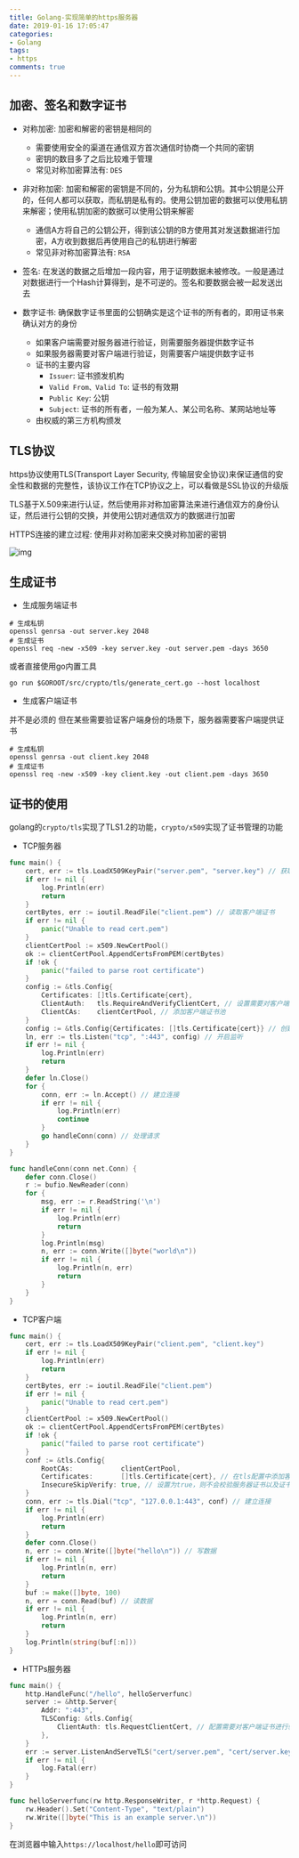 ```yaml
---
title: Golang-实现简单的https服务器
date: 2019-01-16 17:05:47
categories:
- Golang
tags:
- https
comments: true
---
```


## 加密、签名和数字证书

- 对称加密: 加密和解密的密钥是相同的
  - 需要使用安全的渠道在通信双方首次通信时协商一个共同的密钥
  - 密钥的数目多了之后比较难于管理
  - 常见对称加密算法有: `DES`

- 非对称加密: 加密和解密的密钥是不同的，分为私钥和公钥。其中公钥是公开的，任何人都可以获取，而私钥是私有的。使用公钥加密的数据可以使用私钥来解密；使用私钥加密的数据可以使用公钥来解密
  - 通信A方将自己的公钥公开，得到该公钥的B方使用其对发送数据进行加密，A方收到数据后再使用自己的私钥进行解密
  - 常见非对称加密算法有: `RSA`

- 签名: 在发送的数据之后增加一段内容，用于证明数据未被修改。一般是通过对数据进行一个Hash计算得到，是不可逆的。签名和要数据会被一起发送出去

- 数字证书: 确保数字证书里面的公钥确实是这个证书的所有者的，即用证书来确认对方的身份
  - 如果客户端需要对服务器进行验证，则需要服务器提供数字证书
  - 如果服务器需要对客户端进行验证，则需要客户端提供数字证书
  - 证书的主要内容
    - `Issuer`: 证书颁发机构
    - `Valid From、Valid To`: 证书的有效期
    - `Public Key`: 公钥
    - `Subject`: 证书的所有者，一般为某人、某公司名称、某网站地址等
  - 由权威的第三方机构颁发

## TLS协议

https协议使用TLS(Transport Layer Security, 传输层安全协议)来保证通信的安全性和数据的完整性，该协议工作在TCP协议之上，可以看做是SSL协议的升级版

TLS基于X.509来进行认证，然后使用非对称加密算法来进行通信双方的身份认证，然后进行公钥的交换，并使用公钥对通信双方的数据进行加密

HTTPS连接的建立过程: 使用非对称加密来交换对称加密的密钥

![img](/images/HTTPs的建立过程.png)

## 生成证书

* 生成服务端证书

```shell
# 生成私钥
openssl genrsa -out server.key 2048
# 生成证书
openssl req -new -x509 -key server.key -out server.pem -days 3650
```

或者直接使用go内置工具

```shell
go run $GOROOT/src/crypto/tls/generate_cert.go --host localhost
```

* 生成客户端证书

并不是必须的
但在某些需要验证客户端身份的场景下，服务器需要客户端提供证书

```shell
# 生成私钥
openssl genrsa -out client.key 2048
# 生成证书
openssl req -new -x509 -key client.key -out client.pem -days 3650
```

## 证书的使用

golang的`crypto/tls`实现了TLS1.2的功能，`crypto/x509`实现了证书管理的功能

* TCP服务器

```Go
func main() {
    cert, err := tls.LoadX509KeyPair("server.pem", "server.key") // 获取服务端证书
    if err != nil {
        log.Println(err)
        return
    }
    certBytes, err := ioutil.ReadFile("client.pem") // 读取客户端证书
    if err != nil {
        panic("Unable to read cert.pem")
    }
    clientCertPool := x509.NewCertPool()
    ok := clientCertPool.AppendCertsFromPEM(certBytes)
    if !ok {
        panic("failed to parse root certificate")
    }
    config := &tls.Config{
        Certificates: []tls.Certificate{cert},
        ClientAuth:   tls.RequireAndVerifyClientCert, // 设置需要对客户端身份进行认证
        ClientCAs:    clientCertPool, // 添加客户端证书池
    }
    config := &tls.Config{Certificates: []tls.Certificate{cert}} // 创建tls配置
    ln, err := tls.Listen("tcp", ":443", config) // 开启监听
    if err != nil {
        log.Println(err)
        return
    }
    defer ln.Close()
    for {
        conn, err := ln.Accept() // 建立连接
        if err != nil {
            log.Println(err)
            continue
        }
        go handleConn(conn) // 处理请求
    }
}

func handleConn(conn net.Conn) {
    defer conn.Close()
    r := bufio.NewReader(conn)
    for {
        msg, err := r.ReadString('\n')
        if err != nil {
            log.Println(err)
            return
        }
        log.Println(msg)
        n, err := conn.Write([]byte("world\n"))
        if err != nil {
            log.Println(n, err)
            return
        }
    }
}
```

* TCP客户端

```Go
func main() {
    cert, err := tls.LoadX509KeyPair("client.pem", "client.key")
    if err != nil {
        log.Println(err)
        return
    }
    certBytes, err := ioutil.ReadFile("client.pem")
    if err != nil {
        panic("Unable to read cert.pem")
    }
    clientCertPool := x509.NewCertPool()
    ok := clientCertPool.AppendCertsFromPEM(certBytes)
    if !ok {
        panic("failed to parse root certificate")
    }
    conf := &tls.Config{
        RootCAs:            clientCertPool,
        Certificates:       []tls.Certificate{cert}, // 在tls配置中添加客户端证书信息
        InsecureSkipVerify: true, // 设置为true，则不会校验服务器证书以及证书中的主机名和服务器主机名是否一致
    }
    conn, err := tls.Dial("tcp", "127.0.0.1:443", conf) // 建立连接
    if err != nil {
        log.Println(err)
        return
    }
    defer conn.Close()
    n, err := conn.Write([]byte("hello\n")) // 写数据
    if err != nil {
        log.Println(n, err)
        return
    }
    buf := make([]byte, 100)
    n, err = conn.Read(buf) // 读数据
    if err != nil {
        log.Println(n, err)
        return
    }
    log.Println(string(buf[:n]))
}
```

* HTTPs服务器

```Go
func main() {
    http.HandleFunc("/hello", helloServerfunc)
    server := &http.Server{
        Addr: ":443",
        TLSConfig: &tls.Config{
            ClientAuth: tls.RequestClientCert, // 配置需要对客户端证书进行验证
        },
    }
    err := server.ListenAndServeTLS("cert/server.pem", "cert/server.key")
    if err != nil {
        log.Fatal(err)
    }
}

func helloServerfunc(rw http.ResponseWriter, r *http.Request) {
    rw.Header().Set("Content-Type", "text/plain")
    rw.Write([]byte("This is an example server.\n"))
}
```

在浏览器中输入`https://localhost/hello`即可访问